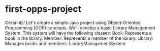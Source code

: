 # first-opps-project
Certainly! Let's create a simple Java project using Object-Oriented Programming (OOP) concepts. We'll develop a basic Library Management System. This system will have the following classes:  Book: Represents a book in the library. Member: Represents a member of the library. Library: Manages books and members. LibraryManagementSystem: 
